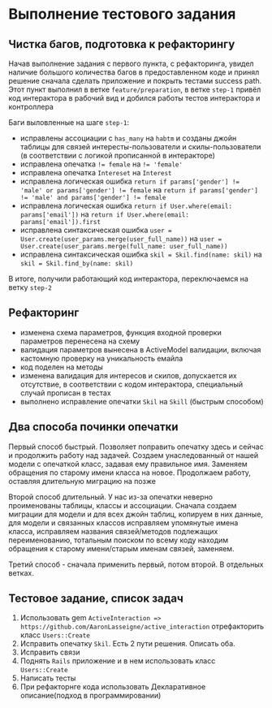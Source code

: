 # Выполнение тестового задания

## Чистка багов, подготовка к рефакторингу

Начав выполнение задания с первого пункта, с рефакторинга, увидел наличие большого количества багов в предоставленном коде и принял решение сначала сделать приложение и покрыть тестами success path. Этот пункт выполнил в ветке `feature/preparation`, в ветке `step-1` привёл код интерактора в рабочий вид и добился работы тестов интерактора и контроллера

Баги выловленные на шаге `step-1`:

* исправлены ассоциации с `has_many` на `habtm` и созданы джойн таблицы для связей интересты-пользователи и скилы-пользователи (в соответствии с логикой прописанной в интеракторе)
* исправлена опечатка `!= female` на `!= 'female'`
* исправлена опечатка `Intereset` на `Interest`
* исправлена логическая ошибка `return if params['gender'] != 'male' or params['gender'] != female` на `return if params['gender'] != 'male' and params['gender'] != female`
* исправлена логическая ошибка `return if User.where(email: params['email'])` на `return if User.where(email: params['email']).first`
* исправлена синтаксическая ошибка `user = User.create(user_params.merge(user_full_name))` на `user = User.create(user_params.merge(full_name: user_full_name))`
* исправлена синтаксическая ошибка `skil = Skil.find(name: skil)` на `skil = Skil.find_by(name: skil)`

В итоге, получили работающий код интерактора, переключаемся на ветку `step-2`

## Рефакторинг

* изменена схема параметров, функция входной проверки параметров перенесена на схему
* валидация параметров вынесена в ActiveModel валидации, включая кастомную проверку на уникальность емайла
* код поделен на методы
* изменена валидация для интересов и скилов, допускается их отсутствие, в соответствии с кодом интерактора, специальный случай прописан в тестах
* выполнено исправление опечатки `Skil` на `Skill` (быстрым способом)

## Два способа починки опечатки

Первый способ быстрый. Позволяет поправить опечатку здесь и сейчас и продолжить работу над задачей. Создаем унаследованный от нашей модели с опечаткой класс, задавая ему правильное имя. Заменяем обращения по старому имени класса на новое. Продолжаем работу, оставляя длительную миграцию на позже

Второй способ длительный. У нас из-за опечатки неверно проименованы таблицы, классы и ассоциации. Сначала создаем миграции для модели и для всех джойн таблиц, копируем в них данные, для модели и связанных классов исправляем упомянутые имена класса, исправляем названия связей/методов подлежащих переименованию, тотальным поиском по всему коду находим обращения к старому имени/старым именам связей, заменяем.

Третий способ - сначала применить первый, потом второй. В отдельных ветках.

## Тестовое задание, список задач

1. Использовать gem `ActiveInteraction => https://github.com/AaronLasseigne/active_interaction` отрефакторить класс `Users::Create`
2. Исправить опечатку `Skil`. Есть 2 пути решения. Описать оба.
3. Исправить связи
4. Поднять `Rails` приложение и в нем использовать класс `Users::Create`
5. Написать тесты
6. При рефакторнге кода использовать Декларативное описание(подход в программировании)
